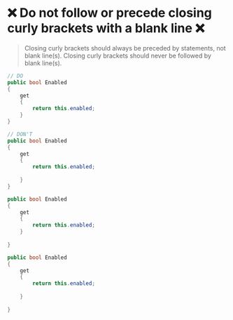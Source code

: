 # ❌ Do not follow or precede closing curly brackets with a blank line ❌

> Closing curly brackets should always be preceded by statements, not blank line(s).
> Closing curly brackets should never be followed by blank line(s).  

``` csharp
// DO
public bool Enabled
{
    get
    {
        return this.enabled;
    }
}
```

``` csharp
// DON'T
public bool Enabled
{
    get
    {
        return this.enabled;
        
    }
}

public bool Enabled
{
    get
    {
        return this.enabled;
    }
    
}

public bool Enabled
{
    get
    {
        return this.enabled;
        
    }
    
}
```
